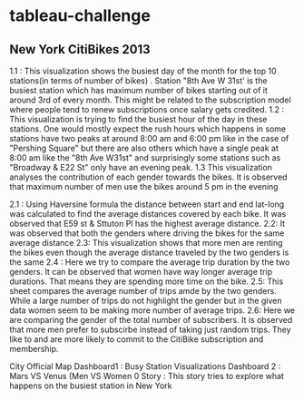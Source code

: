 # tableau-challenge## New York CitiBikes 20131.1 : This visualization shows the busiest day of the month for the top 10 stations(in terms of number of bikes) . Station "8th Ave W 31st' is the busiest station which has maximum number of bikes starting out of it around 3rd of every month. This might be related to the subscription model where people tend to renew subscriptions once salary gets credited.1.2 : This visualization is trying to find the busiest hour of the day in these stations. One would mostly expect the rush hours which happens in some stations have two peaks at around 8:00 am and 6:00 pm like in the case of "Pershing Square"  but there are also others which have a single peak at  8:00 am like the "8th Ave W31st" and surprisingly some stations such as "Broadway & E22 St" only have an evening peak.1.3 This visualization analyses the contribution of each gender towards the bikes. It is observed that maximum number of men use the bikes around 5 pm in the evening  2.1 : Using Haversine formula the distance between start and end lat-long was calculated to find the average distances covered by each bike. It was observed that E59 st & Sttuton Pl has the highest average distance. 2.2: It was observed that both the genders where driving the bikes for the same average distance2.3: This visualization shows that more men are renting the bikes even though the average distance traveled by the two genders is the same2.4 : Here we try to compare the average trip duration  by the two genders. It can be observed that women have way longer average trip durations. That means they are spending more time on the bike.2.5: This sheet compares the average number of trips amde by the two genders. While a large number of trips do not highlight the gender but in the given data women seem to be making more number of average trips.2.6: Here we are comparing the gender of the total number of subscribers. It is observed that more men prefer to subscirbe instead of taking just random trips. They like to and are more likely to commit to the CitiBike subscription and membership.City Official MapDashboard1 : Busy Station VisualizationsDashboard 2 : Mars VS Venus (Men  VS Women 0Story : This story tries to explore what happens on the busiest station in New York
